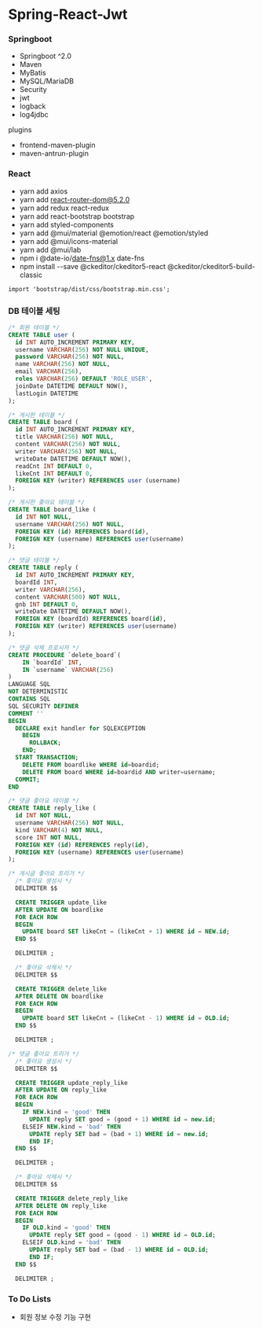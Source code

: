# Spring-React-Jwt

### Springboot

- Springboot ^2.0
- Maven
- MyBatis
- MySQL/MariaDB
- Security
- jwt
- logback
- log4jdbc

plugins

- frontend-maven-plugin
- maven-antrun-plugin

### React

- yarn add axios
- yarn add react-router-dom@5.2.0
- yarn add redux react-redux
- yarn add react-bootstrap bootstrap
- yarn add styled-components
- yarn add @mui/material @emotion/react @emotion/styled
- yarn add @mui/icons-material
- yarn add @mui/lab
- npm i @date-io/date-fns@1.x date-fns
- npm install --save @ckeditor/ckeditor5-react @ckeditor/ckeditor5-build-classic

```txt
import 'bootstrap/dist/css/bootstrap.min.css';
```

### DB 테이블 세팅

```sql
/* 회원 테이블 */
CREATE TABLE user (
  id INT AUTO_INCREMENT PRIMARY KEY,
  username VARCHAR(256) NOT NULL UNIQUE,
  password VARCHAR(256) NOT NULL,
  name VARCHAR(256) NOT NULL,
  email VARCHAR(256),
  roles VARCHAR(256) DEFAULT 'ROLE_USER',
  joinDate DATETIME DEFAULT NOW(),
  lastLogin DATETIME
);

/* 게시판 테이블 */
CREATE TABLE board (
  id INT AUTO_INCREMENT PRIMARY KEY,
  title VARCHAR(256) NOT NULL,
  content VARCHAR(256) NOT NULL,
  writer VARCHAR(256) NOT NULL,
  writeDate DATETIME DEFAULT NOW(),
  readCnt INT DEFAULT 0,
  likeCnt INT DEFAULT 0,
  FOREIGN KEY (writer) REFERENCES user (username)
);

/* 게시판 좋아요 테이블 */
CREATE TABLE board_like (
  id INT NOT NULL,
  username VARCHAR(256) NOT NULL,
  FOREIGN KEY (id) REFERENCES board(id),
  FOREIGN KEY (username) REFERENCES user(username)
);

/* 댓글 테이블 */
CREATE TABLE reply (
  id INT AUTO_INCREMENT PRIMARY KEY,
  boardId INT,
  writer VARCHAR(256),
  content VARCHAR(500) NOT NULL,
  gnb INT DEFAULT 0,
  writeDate DATETIME DEFAULT NOW(),
  FOREIGN KEY (boardId) REFERENCES board(id),
  FOREIGN KEY (writer) REFERENCES user(username)
);

/* 댓글 삭제 프로시저 */
CREATE PROCEDURE `delete_board`(
	IN `boardId` INT,
	IN `username` VARCHAR(256)
)
LANGUAGE SQL
NOT DETERMINISTIC
CONTAINS SQL
SQL SECURITY DEFINER
COMMENT ''
BEGIN
  DECLARE exit handler for SQLEXCEPTION
    BEGIN
      ROLLBACK;
    END;
  START TRANSACTION;
    DELETE FROM boardlike WHERE id=boardid;
    DELETE FROM board WHERE id=boardid AND writer=username;
  COMMIT;
END

/* 댓글 좋아요 테이블 */
CREATE TABLE reply_like (
  id INT NOT NULL,
  username VARCHAR(256) NOT NULL,
  kind VARCHAR(4) NOT NULL,
  score INT NOT NULL,
  FOREIGN KEY (id) REFERENCES reply(id),
  FOREIGN KEY (username) REFERENCES user(username)
);

/* 게시글 좋아요 트리거 */
  /* 좋아요 생성시 */
  DELIMITER $$

  CREATE TRIGGER update_like
  AFTER UPDATE ON boardlike
  FOR EACH ROW
  BEGIN
    UPDATE board SET likeCnt = (likeCnt + 1) WHERE id = NEW.id;
  END $$

  DELIMITER ;

  /* 좋아요 삭제시 */
  DELIMITER $$

  CREATE TRIGGER delete_like
  AFTER DELETE ON boardlike
  FOR EACH ROW
  BEGIN
    UPDATE board SET likeCnt = (likeCnt - 1) WHERE id = OLD.id;
  END $$

  DELIMITER ;

/* 댓글 좋아요 트리거 */
  /* 좋아요 생성시 */
  DELIMITER $$

  CREATE TRIGGER update_reply_like
  AFTER UPDATE ON reply_like
  FOR EACH ROW
  BEGIN
    IF NEW.kind = 'good' THEN
      UPDATE reply SET good = (good + 1) WHERE id = new.id;
    ELSEIF NEW.kind = 'bad' THEN
      UPDATE reply SET bad = (bad + 1) WHERE id = new.id;
      END IF;
  END $$

  DELIMITER ;

  /* 좋아요 삭제시 */
  DELIMITER $$

  CREATE TRIGGER delete_reply_like
  AFTER DELETE ON reply_like
  FOR EACH ROW
  BEGIN
    IF OLD.kind = 'good' THEN
      UPDATE reply SET good = (good - 1) WHERE id = OLD.id;
    ELSEIF OLD.kind = 'bad' THEN
      UPDATE reply SET bad = (bad - 1) WHERE id = OLD.id;
      END IF;
  END $$

  DELIMITER ;
```

### To Do Lists

- 회원 정보 수정 기능 구현
